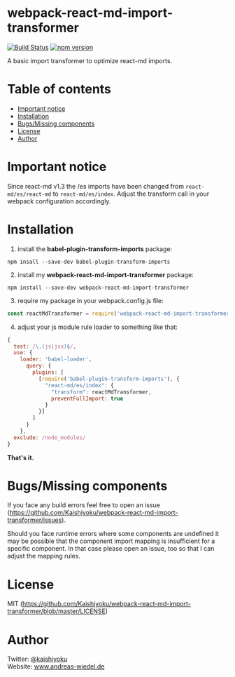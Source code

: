 # webpack-react-md-import-transformer

[![Build Status](https://travis-ci.org/Kaishiyoku/webpack-react-md-import-transformer.svg?branch=master)](https://travis-ci.org/Kaishiyoku/webpack-react-md-import-transformer)
[![npm version](https://badge.fury.io/js/webpack-react-md-import-transformer.svg)](https://www.npmjs.com/package/webpack-react-md-import-transformer)

A basic import transformer to optimize react-md imports.

Table of contents
=================
  * [Important notice](#important-notice)
  * [Installation](#installation)
  * [Bugs/Missing components](#bugsmissing-components)
  * [License](#license)
  * [Author](#author)

Important notice
================
Since react-md v1.3 the /es imports have been changed from `react-md/es/react-md` to `react-md/es/index`. Adjust the transform call in your webpack configuration accordingly.

Installation
============
1. install the **babel-plugin-transform-imports** package:  
```
npm insall --save-dev babel-plugin-transform-imports
```
2. install my **webpack-react-md-import-transformer** package:  
```
npm install --save-dev webpack-react-md-import-transformer
```
3. require my package in your webpack.config.js file:  
```js
const reactMdTransformer = require('webpack-react-md-import-transformer/lib/webpack-react-md-import-transformer.min');
```
4. adjust your js module rule loader to something like that:  
```js
{
  test: /\.(js|jsx)$/,
  use: {
    loader: 'babel-loader',
      query: {
        plugins: [
          [require('babel-plugin-transform-imports'), {
            "react-md/es/index": {
              "transform": reactMdTransformer,
              preventFullImport: true
            }
          }]
        ]
      }
    },
  exclude: /node_modules/
}
```

**That's it.**

Bugs/Missing components
=======================
If you face any build errors feel free to open an issue (https://github.com/Kaishiyoku/webpack-react-md-import-transformer/issues).

Should you face runtime errors where some components are undefined it may be possible that the component import mapping is insufficient for a specific component. In that case please open an issue, too so that I can adjust the mapping rules.

License
=======
MIT (https://github.com/Kaishiyoku/webpack-react-md-import-transformer/blob/master/LICENSE)


Author
======
Twitter: [@kaishiyoku](https://twitter.com/kaishiyoku)  
Website: www.andreas-wiedel.de
